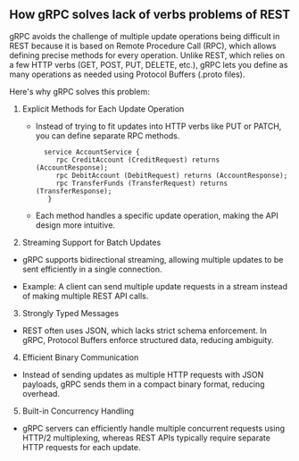## How gRPC solves lack of verbs problems of REST

gRPC avoids the challenge of multiple update operations being difficult in REST because it is based on Remote Procedure Call (RPC), which allows defining precise methods for every operation. 
Unlike REST, which relies on a few HTTP verbs (GET, POST, PUT, DELETE, etc.), gRPC lets you define as many operations as needed using Protocol Buffers (.proto files).

Here's why gRPC solves this problem:

1. Explicit Methods for Each Update Operation
   * Instead of trying to fit updates into HTTP verbs like PUT or PATCH, you can define separate RPC methods.
     
     ```
       service AccountService {
          rpc CreditAccount (CreditRequest) returns (AccountResponse);
          rpc DebitAccount (DebitRequest) returns (AccountResponse);
          rpc TransferFunds (TransferRequest) returns (TransferResponse);
        }
     ```

   * Each method handles a specific update operation, making the API design more intuitive.

2. Streaming Support for Batch Updates

  * gRPC supports bidirectional streaming, allowing multiple updates to be sent efficiently in a single connection.

  * Example: A client can send multiple update requests in a stream instead of making multiple REST API calls.

3. Strongly Typed Messages
   
  * REST often uses JSON, which lacks strict schema enforcement. In gRPC, Protocol Buffers enforce structured data, reducing ambiguity.

4. Efficient Binary Communication

  * Instead of sending updates as multiple HTTP requests with JSON payloads, gRPC sends them in a compact binary format, reducing overhead.

5. Built-in Concurrency Handling

  * gRPC servers can efficiently handle multiple concurrent requests using HTTP/2 multiplexing, whereas REST APIs typically require separate HTTP requests for each update.
